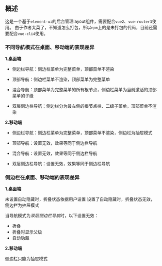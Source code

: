 ## 概述

这是一个基于`element-ui`的后台管理layout组件，需要配合`vue2`、`vue-router3`使用。
由于作者太菜了，不知道怎么打包，所以`npm`上的是未打包的代码，目前还需要配合`vue-cli4`使用。

### 不同导航模式在桌面、移动端的表现差异

**1.桌面端**

- 侧边栏导航：侧边栏菜单为完整菜单，顶部菜单不渲染

- 顶部导航：侧边栏菜单不渲染，顶部菜单为完整菜单

- 混合导航：顶部菜单为完整菜单的所有根节点，侧边栏菜单为当前激活的顶部菜单的子级

- 双层侧边栏导航：侧边栏分为最左侧的根节点栏、二级子菜单，顶部菜单不渲染

**2.移动端**

- 侧边栏导航：侧边栏菜单为完整菜单，顶部菜单不渲染，侧边栏为抽屉模式

- 顶部导航：设置无效，效果等同于侧边栏导航

- 混合导航：设置无效，效果等同于侧边栏导航

- 双层侧边栏导航：设置无效，效果等同于侧边栏导航

### 侧边栏在桌面、移动端的表现差异

**1.桌面端**

未设置自动隐藏时，折叠状态依据用户设置
设置了自动隐藏时，折叠状态无效，侧边栏为抽屉模式

当导航模式为*双层侧边栏导航*时，以下设置无效：
- 折叠
- 折叠时显示父级
- 自动隐藏

**2.移动端**

侧边栏只能为抽屉模式

